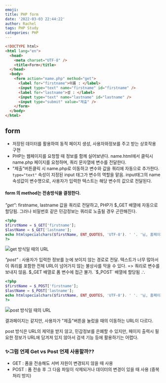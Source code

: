 ```yaml
---
emoji:
title: PHP form
date: '2022-03-03 22:44:22'
author: Rachel
tags: PHP Study
categories: PHP
---
```


```html
<!DOCTYPE html>
<html lang="en">
  <head>
    <meta charset="UTF-8" />
    <title>Form</title>
  </head>
  <body>
    <form action="name.php" method="get">
      <label for="firstname">이름 : </label>
      <input type="text" name="firstname" id="firstname" />
      <label for="lastname">성 : </label>
      <input type="text" name="lastname" id="lastname" />
      <input type="submit" value="제출" />
    </form>
  </body>
</html>
```

## form

- 저장된 데이터를 활용하여 동적 페이지 생성, 사용자와정보를 주고 받는 상호작용 구현
- PHP는 웹페이지를 요청할 때 정보를 함께 실어보낸다. name.html에서 클릭시 name.php 페이지를 요청하며, 쿼리 문자열에 변수를 전달한다.
- "제출"버튼클릭 시 name.php로 이동하고 변수와 값을 쿼리에 자동으로 추가한다. `type="text"` 속성이 지정된 input 태그가 변수의 역할을 맡음. input태그의 name 속성값이 변수명으로, 사용자가 입력한 텍스트는 해당 변수의 값으로 전달된다.

#### form 의 method는 전송방식을 결정한다.

_"get"_: firstname, lastname 값을 쿼리로 전달하고, PHP가 $\_GET 배열에 자동으로 할당됨. 그러나 비밀번호 같은 민감정보는 쿼리로 노출될 경우 곤란해진다.

```php
<?php
$firstName = $_GET['firstname'];
$lastName = $_GET['lastname'];
echo htmlspecialchars($firstName, ENT_QUOTES, 'UTF-8'). ' '. '님, 홈페이지 방문을 환영합니다!';
?>
```

![get 방식일 때의 URL](https://postfiles.pstatic.net/MjAyMjAzMDNfMTYy/MDAxNjQ2MzEyMDQ4MDY3.NMt4AWZ-XJepUYhE3zHLtzaH0zbNyDOFS0BapZZqRxsg.qL1KaL3pkOQfhvYkbjj8l5PIKvuxgYuDLusPzVwgsBEg.PNG.bori9791/Screen_Shot_2022-03-03_at_9.54.01_PM.png?type=w966)

​*"post"* : 사용자가 입력한 정보를 눈에 보이지 않는 경로로 전달. 텍스트가 너무 많아서 이 쿼리를 포함한 전체 URL이 넘어가지 않는 불상사를 막을 수 있다.
=> 쿼리로 변수를 보내지 않음. $_GET 배열로 폼 변수에 접근 불가. `$\_POST` 배열에 할당됨
∴

```php
<?php
$firstName = $_POST['firstname'];
$lastName = $_POST['lastname'];
echo htmlspecialchars($firstName, ENT_QUOTES, 'UTF-8'). ' '. '님, 홈페이지 방문을 환영합니다!';
?>
```

![post 방식일 때의 URL](https://postfiles.pstatic.net/MjAyMjAzMDNfMTcy/MDAxNjQ2MzEyMTU5ODA0.0MOe8kqIx6txZOv996FbxwHlC-pPm0SAdajuDeDUyI0g.nl_pB7Ev0593LyCTHeXoT31hDTAc5-lEmqSt7Pvq2Fsg.PNG.bori9791/Screen_Shot_2022-03-03_at_9.55.54_PM.png?type=w966)

결과페이지는 같지만, 사용자가 "제출"버튼을 눌렀을 때의 이동하는 URL이 다르다.

post 방식은 URL의 제약을 받지 않고, 민감정보를 은폐할 수 있지만, 페이지 출력시 필요한 정보가 URL에 담겨져 있지 않아서 검색 기능 등에 활용하기는 어렵다.

### ✨그럼 언제 Get vs Post 언제 사용할까??

- GET : 폼을 전송해도 서버 자원이 변경되지 않을 때 사용
- POST : 폼 전송 후 그 다음 파일이 삭제되거나 데이터의 변경이 있을 때 사용 (중복처리 방지)

